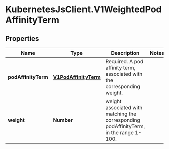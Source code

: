 # KubernetesJsClient.V1WeightedPodAffinityTerm

## Properties
Name | Type | Description | Notes
------------ | ------------- | ------------- | -------------
**podAffinityTerm** | [**V1PodAffinityTerm**](V1PodAffinityTerm.md) | Required. A pod affinity term, associated with the corresponding weight. | 
**weight** | **Number** | weight associated with matching the corresponding podAffinityTerm, in the range 1-100. | 


